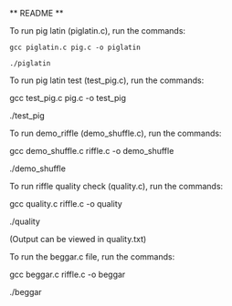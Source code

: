 \*\* README \*\*

  

To run pig latin (piglatin.c), run the commands:

```gcc piglatin.c pig.c -o piglatin```

```./piglatin```

  

To run pig latin test (test\_pig.c), run the commands:

gcc test\_pig.c pig.c -o test\_pig

./test\_pig

  

To run demo\_riffle (demo\_shuffle.c), run the commands:

gcc demo\_shuffle.c riffle.c -o demo\_shuffle

./demo\_shuffle

  

To run riffle quality check (quality.c), run the commands:

gcc quality.c riffle.c -o quality

./quality

(Output can be viewed in quality.txt)

  

To run the beggar.c file, run the commands:

gcc beggar.c riffle.c -o beggar

./beggar
